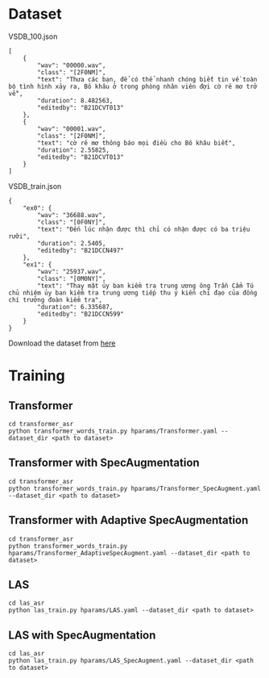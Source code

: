 # Dataset

VSDB_100.json
```
[
    {
        "wav": "00000.wav",
        "class": "[2F0NM]",
        "text": "Thưa các bạn, để có thể nhanh chóng biết tin về toàn bộ tình hình xảy ra, Bô khâu ở trong phòng nhân viên đợi cờ rê mơ trở về",
        "duration": 8.482563,
        "editedby": "B21DCVT013"
    },
    {
        "wav": "00001.wav",
        "class": "[2F0NM]",
        "text": "cờ rê mơ thông báo mọi điều cho Bô khâu biết",
        "duration": 2.55825,
        "editedby": "B21DCVT013"
    }
]
```
VSDB_train.json
```
{
    "ex0": {
        "wav": "36688.wav",
        "class": "[0F0NY]",
        "text": "Đến lúc nhận được thì chỉ có nhận được có ba triệu rưỡi",
        "duration": 2.5405,
        "editedby": "B21DCCN497"
    },
    "ex1": {
        "wav": "25937.wav",
        "class": "[0M0NY]",
        "text": "Thay mặt ủy ban kiểm tra trung ương ông Trần Cẩm Tú chủ nhiệm ủy ban kiểm tra trung ương tiếp thu ý kiến chỉ đạo của đồng chí trưởng đoàn kiểm tra",
        "duration": 6.335687,
        "editedby": "B21DCCN599"
    }
}
```
Download the dataset from [here](https://drive.google.com/drive/folders/1tiPKaIOC7bt6isv5qFqf61O_2jFK8ZOI)

# Training

## Transformer
```
cd transformer_asr
python transformer_words_train.py hparams/Transformer.yaml --dataset_dir <path to dataset>
```
## Transformer with  SpecAugmentation
```
cd transformer_asr
python transformer_words_train.py hparams/Transformer_SpecAugment.yaml --dataset_dir <path to dataset>
```
## Transformer with Adaptive SpecAugmentation
```
cd transformer_asr
python transformer_words_train.py hparams/Transformer_AdaptiveSpecAugment.yaml --dataset_dir <path to dataset>
```
## LAS
```
cd las_asr
python las_train.py hparams/LAS.yaml --dataset_dir <path to dataset>
```
## LAS with SpecAugmentation
```
cd las_asr
python las_train.py hparams/LAS_SpecAugment.yaml --dataset_dir <path to dataset>
```
